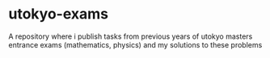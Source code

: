 # utokyo-exams
A repository where i publish tasks from previous years of utokyo masters entrance exams (mathematics, physics) and my solutions to these problems

